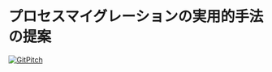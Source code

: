 # プロセスマイグレーションの実用的手法の提案
[![GitPitch](https://gitpitch.com/assets/badge.svg)](https://gitpitch.com/pfpacket/slides-lt-process-migration-9p/master?grs=github&t=black#/)
